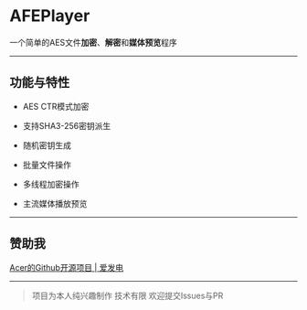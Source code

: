 # AFEPlayer

一个简单的AES文件**加密**、**解密**和**媒体预览**程序

---

## 功能与特性

- AES CTR模式加密

- 支持SHA3-256密钥派生

- 随机密钥生成

- 批量文件操作

- 多线程加密操作

- 主流媒体播放预览

---

## 赞助我

[Acer的Github开源项目 | 爱发电](https://afdian.com/a/acer482)

---

> 项目为本人纯兴趣制作
> 技术有限 欢迎提交Issues与PR


